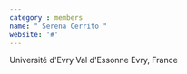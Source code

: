 ```yaml
---
category : members
name: " Serena Cerrito " 
website: '#'
---
```

Université d'Evry Val d'Essonne
Evry, France


